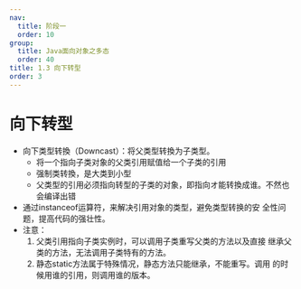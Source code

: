 ```yaml
---
nav:
  title: 阶段一
  order: 10
group:
  title: Java面向对象之多态
  order: 40
title: 1.3 向下转型
order: 3
---
```


# 向下转型

- 向下类型转換（Downcast）：将父类型转換为子类型。
  - 将一个指向子类对象的父类引用赋值给一个子类的引用
  - 强制类转換，是大类到小型
  - 父类型的引用必须指向转型的子类的对象，即指向オ能转換成谁。不然也会编译出错
- 通过instanceof运算符，来解决引用对象的类型，避免类型转换的安 全性问题，提高代码的强壮性。
- 注意：
  1. 父类引用指向子类实例时，可以调用子类重写父类的方法以及直接 继承父类的方法，无法调用子类特有的方法。
  2. 静态static方法属于特殊情况，静态方法只能继承，不能重写。调用 的时候用谁的引用，则调用谁的版本。